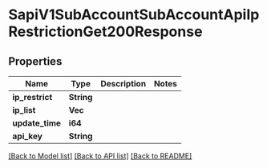 # SapiV1SubAccountSubAccountApiIpRestrictionGet200Response

## Properties

Name | Type | Description | Notes
------------ | ------------- | ------------- | -------------
**ip_restrict** | **String** |  | 
**ip_list** | **Vec<String>** |  | 
**update_time** | **i64** |  | 
**api_key** | **String** |  | 

[[Back to Model list]](../README.md#documentation-for-models) [[Back to API list]](../README.md#documentation-for-api-endpoints) [[Back to README]](../README.md)



